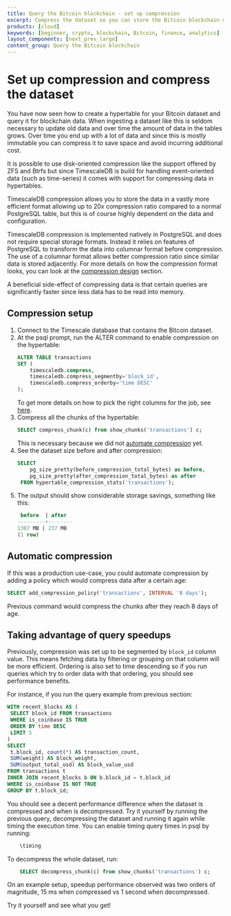 ```yaml
---
title: Query the Bitcoin blockchain - set up compression
excerpt: Compress the dataset so you can store the Bitcoin blockchain more efficiently
products: [cloud]
keywords: [beginner, crypto, blockchain, Bitcoin, finance, analytics]
layout_components: [next_prev_large]
content_group: Query the Bitcoin blockchain
---
```


# Set up compression and compress the dataset

You have now seen how to create a hypertable for your Bitcoin dataset
and query it for blockchain data. When ingesting a dataset like this
is seldom necessary to update old data and over time the amount of
data in the tables grows. Over time you end up with a lot of data and
since this is mostly immutable you can compress it to save space and
avoid incurring additional cost.

It is possible to use disk-oriented compression like the support
offered by ZFS and Btrfs but since TimescaleDB is build for handling
event-oriented data (such as time-series) it comes with support for
compressing data in hypertables.

TimescaleDB compression allows you to store the data in a vastly more
efficient format allowing up to 20x compression ratio compared to a
normal PostgreSQL table, but this is of course highly dependent on the
data and configuration.

TimescaleDB compression is implemented natively in PostgreSQL and does
not require special storage formats. Instead it relies on features of
PostgreSQL to transform the data into columnar format before
compression. The use of a columnar format allows better compression
ratio since similar data is stored adjacently. For more details on how
the compression format looks, you can look at the [compression
design][compression-design] section.

A beneficial side-effect of compressing data is that certain queries
are significantly faster since less data has to be read into
memory.

<Procedure>

## Compression setup

1.  Connect to the Timescale database that contains the Bitcoin dataset.
1.  At the psql prompt, run the ALTER command to enable compression on the hypertable:
    ```sql
    ALTER TABLE transactions 
    SET (
        timescaledb.compress, 
        timescaledb.compress_segmentby='block_id', 
        timescaledb.compress_orderby='time DESC'
    );
    ``` 
    To get more details on how to pick the right columns for the job, see [here][segment-by-columns].
1.  Compress all the chunks of the hypertable:
    ```sql
    SELECT compress_chunk(c) from show_chunks('transactions') c;
    ```
    This is necessary because we did not [automate compression][automatic-compression] yet.
1.  See the dataset size before and after compression:
    ```sql
    SELECT 
        pg_size_pretty(before_compression_total_bytes) as before,
        pg_size_pretty(after_compression_total_bytes) as after
     FROM hypertable_compression_stats('transactions');
    ```
1.  The output should show considerable storage savings, something like this:
    ```sql
     before  | after  
    ---------+--------
    1307 MB | 237 MB   
    (1 row)
    ```
</Procedure>

## Automatic compression


If this was a production use-case, you could automate compression by adding a policy which would compress data after a certain age:

```sql
SELECT add_compression_policy('transactions', INTERVAL '8 days');
```

Previous command would compress the chunks after they reach 8 days of age.


## Taking advantage of query speedups


Previously, compression was set up to be segmented by `block_id` column value.
This means fetching data by filtering or grouping on that column will be 
more efficient. Ordering is also set to time descending so if you run queries
which try to order data with that ordering, you should see performance benefits. 

For instance, if you run the query example from previous section:
```sql
WITH recent_blocks AS (
 SELECT block_id FROM transactions
 WHERE is_coinbase IS TRUE
 ORDER BY time DESC
 LIMIT 5
)
SELECT
 t.block_id, count(*) AS transaction_count,
 SUM(weight) AS block_weight,
 SUM(output_total_usd) AS block_value_usd
FROM transactions t
INNER JOIN recent_blocks b ON b.block_id = t.block_id
WHERE is_coinbase IS NOT TRUE
GROUP BY t.block_id;
```

You should see a decent performance difference when the dataset is compressed and
when is decompressed. Try it yourself by running the previous query, decompressing
the dataset and running it again while timing the execution time. You can enable
timing query times in psql by running:

```sql
    \timing
```

To decompress the whole dataset, run:
```sql
    SELECT decompress_chunk(c) from show_chunks('transactions') c;
```

On an example setup, speedup performance observed was two orders of magnitude,
15 ms when compressed vs 1 second when decompressed.

Try it yourself and see what you get!


[segment-by-columns]: /use-timescale/:currentVersion:/compression/about-compression/#segment-by-columns
[automatic-compression]: /tutorials/:currentVersion:/blockchain-query/blockchain-compress/#automatic-compression
[compression-design]: /use-timescale/:currentVersion:/compression/compression-design/
